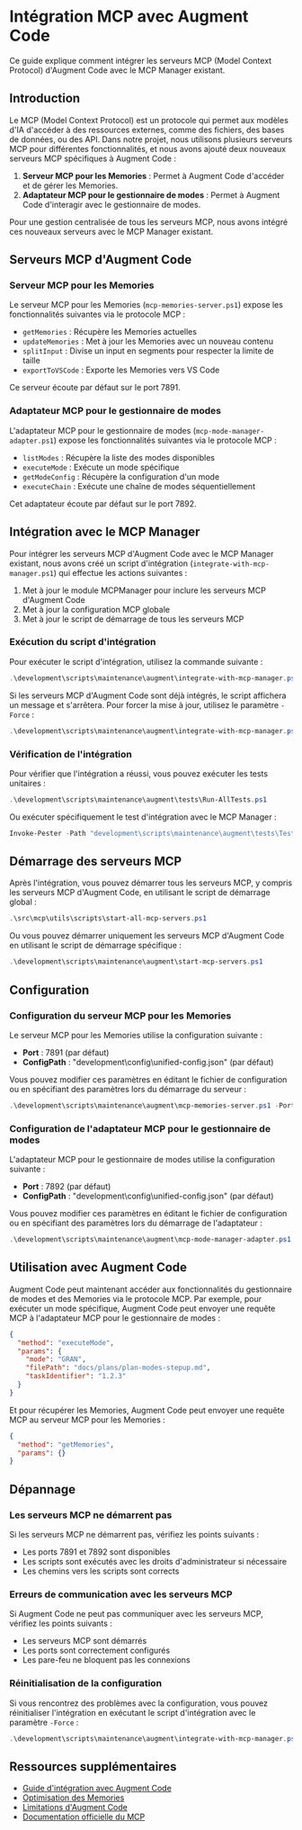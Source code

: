 # Intégration MCP avec Augment Code

Ce guide explique comment intégrer les serveurs MCP (Model Context Protocol) d'Augment Code avec le MCP Manager existant.

## Introduction

Le MCP (Model Context Protocol) est un protocole qui permet aux modèles d'IA d'accéder à des ressources externes, comme des fichiers, des bases de données, ou des API. Dans notre projet, nous utilisons plusieurs serveurs MCP pour différentes fonctionnalités, et nous avons ajouté deux nouveaux serveurs MCP spécifiques à Augment Code :

1. **Serveur MCP pour les Memories** : Permet à Augment Code d'accéder et de gérer les Memories.
2. **Adaptateur MCP pour le gestionnaire de modes** : Permet à Augment Code d'interagir avec le gestionnaire de modes.

Pour une gestion centralisée de tous les serveurs MCP, nous avons intégré ces nouveaux serveurs avec le MCP Manager existant.

## Serveurs MCP d'Augment Code

### Serveur MCP pour les Memories

Le serveur MCP pour les Memories (`mcp-memories-server.ps1`) expose les fonctionnalités suivantes via le protocole MCP :

- `getMemories` : Récupère les Memories actuelles
- `updateMemories` : Met à jour les Memories avec un nouveau contenu
- `splitInput` : Divise un input en segments pour respecter la limite de taille
- `exportToVSCode` : Exporte les Memories vers VS Code

Ce serveur écoute par défaut sur le port 7891.

### Adaptateur MCP pour le gestionnaire de modes

L'adaptateur MCP pour le gestionnaire de modes (`mcp-mode-manager-adapter.ps1`) expose les fonctionnalités suivantes via le protocole MCP :

- `listModes` : Récupère la liste des modes disponibles
- `executeMode` : Exécute un mode spécifique
- `getModeConfig` : Récupère la configuration d'un mode
- `executeChain` : Exécute une chaîne de modes séquentiellement

Cet adaptateur écoute par défaut sur le port 7892.

## Intégration avec le MCP Manager

Pour intégrer les serveurs MCP d'Augment Code avec le MCP Manager existant, nous avons créé un script d'intégration (`integrate-with-mcp-manager.ps1`) qui effectue les actions suivantes :

1. Met à jour le module MCPManager pour inclure les serveurs MCP d'Augment Code
2. Met à jour la configuration MCP globale
3. Met à jour le script de démarrage de tous les serveurs MCP

### Exécution du script d'intégration

Pour exécuter le script d'intégration, utilisez la commande suivante :

```powershell
.\development\scripts\maintenance\augment\integrate-with-mcp-manager.ps1
```

Si les serveurs MCP d'Augment Code sont déjà intégrés, le script affichera un message et s'arrêtera. Pour forcer la mise à jour, utilisez le paramètre `-Force` :

```powershell
.\development\scripts\maintenance\augment\integrate-with-mcp-manager.ps1 -Force
```

### Vérification de l'intégration

Pour vérifier que l'intégration a réussi, vous pouvez exécuter les tests unitaires :

```powershell
.\development\scripts\maintenance\augment\tests\Run-AllTests.ps1
```

Ou exécuter spécifiquement le test d'intégration avec le MCP Manager :

```powershell
Invoke-Pester -Path "development\scripts\maintenance\augment\tests\Test-IntegrateWithMCPManager.ps1"
```

## Démarrage des serveurs MCP

Après l'intégration, vous pouvez démarrer tous les serveurs MCP, y compris les serveurs MCP d'Augment Code, en utilisant le script de démarrage global :

```powershell
.\src\mcp\utils\scripts\start-all-mcp-servers.ps1
```

Ou vous pouvez démarrer uniquement les serveurs MCP d'Augment Code en utilisant le script de démarrage spécifique :

```powershell
.\development\scripts\maintenance\augment\start-mcp-servers.ps1
```

## Configuration

### Configuration du serveur MCP pour les Memories

Le serveur MCP pour les Memories utilise la configuration suivante :

- **Port** : 7891 (par défaut)
- **ConfigPath** : "development\config\unified-config.json" (par défaut)

Vous pouvez modifier ces paramètres en éditant le fichier de configuration ou en spécifiant des paramètres lors du démarrage du serveur :

```powershell
.\development\scripts\maintenance\augment\mcp-memories-server.ps1 -Port 7893 -ConfigPath "config\custom-config.json"
```

### Configuration de l'adaptateur MCP pour le gestionnaire de modes

L'adaptateur MCP pour le gestionnaire de modes utilise la configuration suivante :

- **Port** : 7892 (par défaut)
- **ConfigPath** : "development\config\unified-config.json" (par défaut)

Vous pouvez modifier ces paramètres en éditant le fichier de configuration ou en spécifiant des paramètres lors du démarrage de l'adaptateur :

```powershell
.\development\scripts\maintenance\augment\mcp-mode-manager-adapter.ps1 -Port 7894 -ConfigPath "config\custom-config.json"
```

## Utilisation avec Augment Code

Augment Code peut maintenant accéder aux fonctionnalités du gestionnaire de modes et des Memories via le protocole MCP. Par exemple, pour exécuter un mode spécifique, Augment Code peut envoyer une requête MCP à l'adaptateur MCP pour le gestionnaire de modes :

```json
{
  "method": "executeMode",
  "params": {
    "mode": "GRAN",
    "filePath": "docs/plans/plan-modes-stepup.md",
    "taskIdentifier": "1.2.3"
  }
}
```

Et pour récupérer les Memories, Augment Code peut envoyer une requête MCP au serveur MCP pour les Memories :

```json
{
  "method": "getMemories",
  "params": {}
}
```

## Dépannage

### Les serveurs MCP ne démarrent pas

Si les serveurs MCP ne démarrent pas, vérifiez les points suivants :

- Les ports 7891 et 7892 sont disponibles
- Les scripts sont exécutés avec les droits d'administrateur si nécessaire
- Les chemins vers les scripts sont corrects

### Erreurs de communication avec les serveurs MCP

Si Augment Code ne peut pas communiquer avec les serveurs MCP, vérifiez les points suivants :

- Les serveurs MCP sont démarrés
- Les ports sont correctement configurés
- Les pare-feu ne bloquent pas les connexions

### Réinitialisation de la configuration

Si vous rencontrez des problèmes avec la configuration, vous pouvez réinitialiser l'intégration en exécutant le script d'intégration avec le paramètre `-Force` :

```powershell
.\development\scripts\maintenance\augment\integrate-with-mcp-manager.ps1 -Force
```

## Ressources supplémentaires

- [Guide d'intégration avec Augment Code](./integration_guide.md)
- [Optimisation des Memories](./memories_optimization.md)
- [Limitations d'Augment Code](./limitations.md)
- [Documentation officielle du MCP](https://modelcontextprotocol.github.io/)
